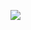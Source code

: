 ![](https://camo.githubusercontent.com/8a25000b73a16cccd95833dcb1519a65b35d146c/68747470733a2f2f6d65646961302e67697068792e636f6d2f6d656469612f366f65597434333574425a343145567263772f67697068792e6769663f6369643d656366303565343761393265393132656161393263306334366237653866386530333634323435303236313534653765267269643d67697068792e676966)
